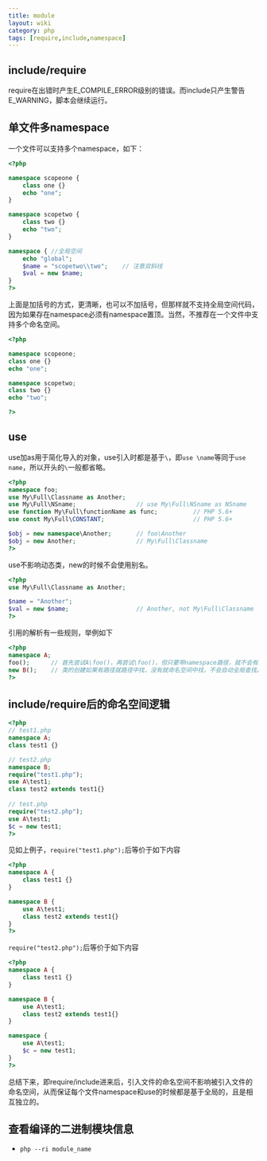 ```yaml
---
title: module
layout: wiki
category: php
tags: [require,include,namespace]
---
```



## include/require

require在出错时产生E_COMPILE_ERROR级别的错误。而include只产生警告E_WARNING，脚本会继续运行。

## 单文件多namespace

一个文件可以支持多个namespace，如下：

```php
<?php 

namespace scopeone {
    class one {}
    echo "one";
}

namespace scopetwo {
    class two {}
    echo "two";
}

namespace { //全局空间
    echo "global";
	$name = "scopetwo\\two";	// 注意双斜线
    $val = new $name;
}
?>
```

上面是加括号的方式，更清晰，也可以不加括号，但那样就不支持全局空间代码，因为如果存在namespace必须有namespace置顶。当然，不推荐在一个文件中支持多个命名空间。

```php
<?php

namespace scopeone;
class one {}
echo "one";

namespace scopetwo;
class two {}
echo "two";

?>
```

## use

use加as用于简化导入的对象，use引入时都是基于`\`，即`use \name`等同于`use name`，所以开头的`\`一般都省略。

```php
<?php
namespace foo;
use My\Full\Classname as Another;
use My\Full\NSname;					// use My\Full\NSname as NSname
use function My\Full\functionName as func; 			// PHP 5.6+
use const My\Full\CONSTANT; 						// PHP 5.6+

$obj = new namespace\Another; 		// foo\Another
$obj = new Another; 				// My\Full\Classname
?>
```

use不影响动态类，new的时候不会使用别名。

```php
<?php
use My\Full\Classname as Another;

$name = "Another";
$val = new $name;					// Another, not My\Full\Classname
?>
```

引用的解析有一些规则，举例如下

```php
<?php
namespace A;
foo();      // 首先尝试A\foo()，再尝试\foo()，但只要带namespace路径，就不会有第二步的全局查找
new B();    // 类的创建如果有路径就路径中找，没有就命名空间中找，不会自动全局查找。但没找到会尝试自动加载
?>
```

## include/require后的命名空间逻辑

```php
<?php
// test1.php
namespace A;
class test1 {}

// test2.php
namespace B;
require("test1.php");
use A\test1;
class test2 extends test1{}
	
// test.php
require("test2.php");
use A\test1;
$c = new test1;
?>
```

见如上例子，`require("test1.php");`后等价于如下内容

```php
<?php
namespace A {
	class test1 {}
}

namespace B {
	use A\test1;
	class test2 extends test1{}
}
?>
```

`require("test2.php");`后等价于如下内容

```php
<?php
namespace A {
	class test1 {}
}

namespace B {
	use A\test1;
	class test2 extends test1{}
}

namespace {
	use A\test1;
	$c = new test1;
}
?>
```

总结下来，即require/include进来后，引入文件的命名空间不影响被引入文件的命名空间，从而保证每个文件namespace和use的时候都是基于全局的，且是相互独立的。


## 查看编译的二进制模块信息

* `php --ri module_name`